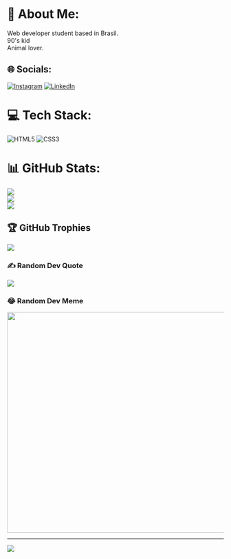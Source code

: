 # 💫 About Me:
Web developer student based in Brasil.<br>90's kid<br>Animal lover. 


## 🌐 Socials:
[![Instagram](https://img.shields.io/badge/Instagram-%23E4405F.svg?logo=Instagram&logoColor=white)](https://instagram.com/gingerbeddie) [![LinkedIn](https://img.shields.io/badge/LinkedIn-%230077B5.svg?logo=linkedin&logoColor=white)](https://linkedin.com/in/smbaptista) 

# 💻 Tech Stack:
![HTML5](https://img.shields.io/badge/html5-%23E34F26.svg?style=plastic&logo=html5&logoColor=white) ![CSS3](https://img.shields.io/badge/css3-%231572B6.svg?style=plastic&logo=css3&logoColor=white)
# 📊 GitHub Stats:
![](https://github-readme-stats.vercel.app/api?username=saramariabaptista&theme=merko&hide_border=false&include_all_commits=false&count_private=false)<br/>
![](https://github-readme-streak-stats.herokuapp.com/?user=saramariabaptista&theme=merko&hide_border=false)<br/>
![](https://github-readme-stats.vercel.app/api/top-langs/?username=saramariabaptista&theme=merko&hide_border=false&include_all_commits=false&count_private=false&layout=compact)

## 🏆 GitHub Trophies
![](https://github-profile-trophy.vercel.app/?username=saramariabaptista&theme=dark_dimmed&no-frame=false&no-bg=true&margin-w=4)

### ✍️ Random Dev Quote
![](https://quotes-github-readme.vercel.app/api?type=horizontal&theme=merko)

### 😂 Random Dev Meme
<img src="https://random-memer.herokuapp.com/" width="512px"/>

---
[![](https://visitcount.itsvg.in/api?id=saramariabaptista&icon=0&color=3)](https://visitcount.itsvg.in)

<!-- Proudly created with GPRM ( https://gprm.itsvg.in ) -->
